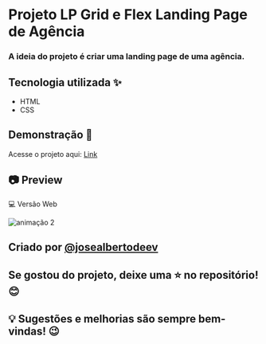 # Projeto LP Grid e Flex Landing Page de Agência

### A ideia do projeto é criar uma landing page de uma agência.

## Tecnologia utilizada ✨

* HTML
* CSS

## Demonstração 🚀
 Acesse o projeto aqui: [Link](https://josealbertodeev.github.io/projeto-landing-page-com-grid-agencia-xyz/)

 ## 📷 Preview
💻 Versão Web

![animação 2](https://github.com/user-attachments/assets/c3734627-0968-4690-9559-ae9b5f80c2d5)

## Criado por [@josealbertodeev](https://github.com/josealbertodeev/josealbertodeev)
## Se gostou do projeto, deixe uma ⭐ no repositório! 😊
## 💡 Sugestões e melhorias são sempre bem-vindas! 😉

